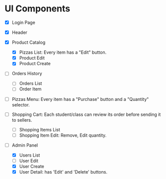 # UI Components

- [X] Login Page

- [X] Header

- [X] Product Catalog
  - [X] Pizzas List: Every item has a "Edit" button.
  - [X] Product Edit
  - [X] Product Create

- [ ] Orders History
  - [ ] Orders List
  - [ ] Order Item

- [ ] Pizzas Menu: Every item has a "Purchase" button and a "Quantity" selector.

- [ ] Shopping Cart: Each student/class can review its order before sending it to sellers.
  - [ ] Shopping Items List
  - [ ] Shopping Item Edit: Remove, Edit quantity.

- [ ] Admin Panel
  - [X] Users List
  - [ ] User Edit
  - [X] User Create
  - [X] User Detail: has 'Edit' and 'Delete' buttons.